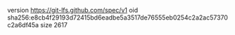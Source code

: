 version https://git-lfs.github.com/spec/v1
oid sha256:e8cb4f29193d72415bd6eadbe5a3517de76555eb0254c2a2ac57370c2a6df45a
size 2617
